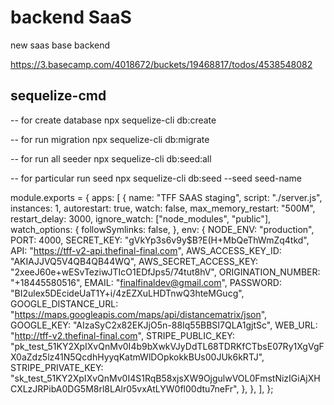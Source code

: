 # backend SaaS

new saas base backend

https://3.basecamp.com/4018672/buckets/19468817/todos/4538548082

## sequelize-cmd

-- for create database
npx sequelize-cli db:create

-- for run migration
npx sequelize-cli db:migrate

-- for run all seeder
npx sequelize-cli db:seed:all

-- for particular run seed
npx sequelize-cli db:seed --seed seed-name


module.exports = {
  apps: [
    {
      name: "TFF SAAS staging",
      script: "./server.js",
      instances: 1,
      autorestart: true,
      watch: false,
      max_memory_restart: "500M",
      restart_delay: 3000,
      ignore_watch: ["node_modules", "public"],
      watch_options: {
        followSymlinks: false,
      },
      env: {
        NODE_ENV: "production",
        PORT: 4000,
        SECRET_KEY: "gVkYp3s6v9y$B?E(H+MbQeThWmZq4tkd",
        API: "https://tff-v2-api.thefinal-final.com",
        AWS_ACCESS_KEY_ID: "AKIAJJVQ5V4QB4QB44WQ",
        AWS_SECRET_ACCESS_KEY: "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",
        ORIGINATION_NUMBER: "+18445580516",
        EMAIL: "finalfinaldev@gmail.com",
        PASSWORD: "BI2ulex5DEcideUaT1Y+i/4zEZXuLHDTnwQ3hteMGucg",
        GOOGLE_DISTANCE_URL:
          "https://maps.googleapis.com/maps/api/distancematrix/json",
        GOOGLE_KEY: "AIzaSyC2x82EKJjO5n-88Iq55BBSI7QLA1gjtSc",
        WEB_URL: "http://tff-v2.thefinal-final.com",
        STRIPE_PUBLIC_KEY:
          "pk_test_51KY2XpIXvQnMv0I4b9bXwkVJyDdTL68TDRKfCTbsE07Ry1XgVgFX0aZdz5lz41N5QcdhHyyqKatmWlDOpkokkBUs00JUk6kRTJ",
        STRIPE_PRIVATE_KEY:
          "sk_test_51KY2XpIXvQnMv0I4S1RqB58xjsXW9OjgulwVOL0FmstNizIGiAjXHCXLzJRPibA0DG5M8rl8LAlr05vxAtLYW0fl00dtu7neFr",
      },
    },
  ],
};

